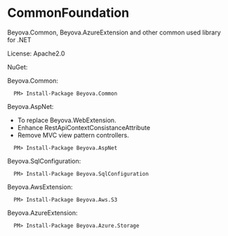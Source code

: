 # CommonFoundation
Beyova.Common, Beyova.AzureExtension and other common used library for .NET

License: Apache2.0

NuGet: 

Beyova.Common: 
```
  PM> Install-Package Beyova.Common
```

Beyova.AspNet: 
- To replace Beyova.WebExtension.
- Enhance RestApiContextConsistanceAttribute
- Remove MVC view pattern controllers.
```
  PM> Install-Package Beyova.AspNet
```

Beyova.SqlConfiguration: 
```
  PM> Install-Package Beyova.SqlConfiguration
```

Beyova.AwsExtension: 
```
  PM> Install-Package Beyova.Aws.S3
```

Beyova.AzureExtension: 
```
  PM> Install-Package Beyova.Azure.Storage
```

